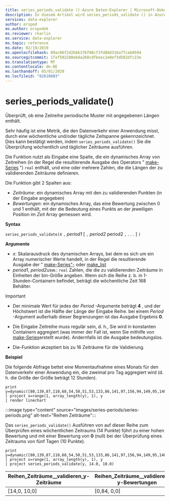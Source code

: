 ```yaml
---
title: series_periods_validate ()-Azure Daten-Explorer | Microsoft-Dokumentation
description: In diesem Artikel wird series_periods_validate () in Azure Daten-Explorer beschrieben.
services: data-explorer
author: orspod
ms.author: orspodek
ms.reviewer: rkarlin
ms.service: data-explorer
ms.topic: reference
ms.date: 02/19/2019
ms.openlocfilehash: 89ac06f2d2bbb376f08cf3fd88d316a7fcab0594
ms.sourcegitcommit: 1faf502280ebda268cdfbeec2e8ef3d582dfc23e
ms.translationtype: MT
ms.contentlocale: de-DE
ms.lasthandoff: 05/01/2020
ms.locfileid: "82618603"
---
```

# <a name="series_periods_validate"></a>series_periods_validate()

Überprüft, ob eine Zeitreihe periodische Muster mit angegebenen Längen enthält.  

Sehr häufig ist eine Metrik, die den Datenverkehr einer Anwendung misst, durch eine wöchentliche und/oder tägliche Zeitspanne gekennzeichnet. Dies kann bestätigt werden, indem `series_periods_validate()` Sie die Überprüfung wöchentlich und täglicher Zeiträume ausführen.

Die Funktion nutzt als Eingabe eine Spalte, die ein dynamisches Array von Zeitreihen (in der Regel die resultierende Ausgabe des Operators " [make-Series](make-seriesoperator.md) ") `real` enthält, und eine oder mehrere Zahlen, die die Längen der zu validierenden Zeiträume definieren. 

Die Funktion gibt 2 Spalten aus:
* *Zeiträume*: ein dynamisches Array mit den zu validierenden Punkten (in der Eingabe angegeben)
* *Bewertungen*: ein dynamisches Array, das eine Bewertung zwischen 0 und 1 enthält, mit der die Bedeutung eines Punkts an der jeweiligen Position im *Zeit* Array gemessen wird.

**Syntax**

`series_periods_validate(`*x* `,` *period1* [ `,` *period2* period2 `,` . . . ] `)`

**Argumente**

* *x*: Skalarausdruck des dynamischen Arrays, bei dem es sich um ein Array numerischer Werte handelt, in der Regel die resultierende Ausgabe der " [make-Series"-](make-seriesoperator.md) oder [make_list](makelist-aggfunction.md)
* *period1*, *period2*usw.: `real` Zahlen, die die zu validierenden Zeiträume in Einheiten der bin-Größe angeben. Wenn sich die Reihe z. b. in 1-Stunden-Containern befindet, beträgt die wöchentliche Zeit 168 Behälter.

> [!IMPORTANT]
> * Der minimale Wert für jedes der *Period* -Argumente beträgt **4** , und der Höchstwert ist die Hälfte der Länge der Eingabe Reihe. bei einem *Period* -Argument außerhalb dieser Begrenzungen ist das Ausgabe Ergebnis **0**.
>
> * Die Eingabe Zeitreihe muss regulär sein, d. h., Sie wird in konstanten Containern aggregiert (was immer der Fall ist, wenn Sie mithilfe von [make-Series](make-seriesoperator.md)erstellt wurde). Andernfalls ist die Ausgabe bedeutungslos.
> 
> * Die-Funktion akzeptiert bis zu 16 Zeiträume für die Validierung.


**Beispiel**

Die folgende Abfrage bettet eine Momentaufnahme eines Monats für den Datenverkehr einer Anwendung ein, die zweimal pro Tag aggregiert wird (d. h. die Größe der Größe beträgt 12 Stunden).

```kusto
print y=dynamic([80,139,87,110,68,54,50,51,53,133,86,141,97,156,94,149,95,140,77,61,50,54,47,133,72,152,94,148,105,162,101,160,87,63,53,55,54,151,103,189,108,183,113,175,113,178,90,71,62,62,65,165,109,181,115,182,121,178,114,170])
| project x=range(1, array_length(y), 1), y  
| render linechart 
```

:::image type="content" source="images/series-periods/series-periods.png" alt-text="Reihen Zeiträume":::

Das `series_periods_validate()` Ausführen von auf dieser Reihe zum Überprüfen eines wöchentlichen Zeitraums (14 Punkte) führt zu einer hohen Bewertung und mit einer Bewertung von **0** (null) bei der Überprüfung eines Zeitraums von fünf Tagen (10 Punkte).

```kusto
print y=dynamic([80,139,87,110,68,54,50,51,53,133,86,141,97,156,94,149,95,140,77,61,50,54,47,133,72,152,94,148,105,162,101,160,87,63,53,55,54,151,103,189,108,183,113,175,113,178,90,71,62,62,65,165,109,181,115,182,121,178,114,170])
| project x=range(1, array_length(y), 1), y  
| project series_periods_validate(y, 14.0, 10.0)
```

| Reihen\_Zeiträume\_\_validieren\_y-Zeiträume  | Reihen\_Zeiträume\_\_validieren\_von y-Bewertungen |
|-------------|-------------------|
| [14,0, 10,0] | [0,84, 0,0]  |